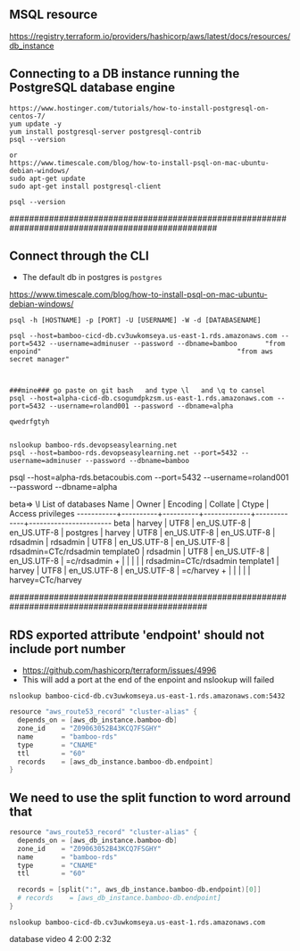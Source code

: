## MSQL resource
https://registry.terraform.io/providers/hashicorp/aws/latest/docs/resources/db_instance

## Connecting to a DB instance running the PostgreSQL database engine
```
https://www.hostinger.com/tutorials/how-to-install-postgresql-on-centos-7/
yum update -y
yum install postgresql-server postgresql-contrib
psql --version

or
https://www.timescale.com/blog/how-to-install-psql-on-mac-ubuntu-debian-windows/
sudo apt-get update
sudo apt-get install postgresql-client

psql --version
```
##################################################################################################
## Connect through the CLI
- The default db in postgres is `postgres`

https://www.timescale.com/blog/how-to-install-psql-on-mac-ubuntu-debian-windows/
```
psql -h [HOSTNAME] -p [PORT] -U [USERNAME] -W -d [DATABASENAME]

psql --host=bamboo-cicd-db.cv3uwkomseya.us-east-1.rds.amazonaws.com --port=5432 --username=adminuser --password --dbname=bamboo       "from enpoind"                                                 "from aws secret manager"



###mine### go paste on git bash   and type \l   and \q to cansel
psql --host=alpha-cicd-db.csogumdpkzsm.us-east-1.rds.amazonaws.com --port=5432 --username=roland001 --password --dbname=alpha

qwedrfgtyh


nslookup bamboo-rds.devopseasylearning.net
psql --host=bamboo-rds.devopseasylearning.net --port=5432 --username=adminuser --password --dbname=bamboo 
```

psql --host=alpha-rds.betacoubis.com --port=5432 --username=roland001 --password --dbname=alpha


beta=> \l
                                  List of databases
   Name    |  Owner   | Encoding |   Collate   |    Ctype    |   Access privileges
-----------+----------+----------+-------------+-------------+-----------------------
 beta      | harvey   | UTF8     | en_US.UTF-8 | en_US.UTF-8 |
 postgres  | harvey   | UTF8     | en_US.UTF-8 | en_US.UTF-8 |
 rdsadmin  | rdsadmin | UTF8     | en_US.UTF-8 | en_US.UTF-8 | rdsadmin=CTc/rdsadmin
 template0 | rdsadmin | UTF8     | en_US.UTF-8 | en_US.UTF-8 | =c/rdsadmin          +
           |          |          |             |             | rdsadmin=CTc/rdsadmin
 template1 | harvey   | UTF8     | en_US.UTF-8 | en_US.UTF-8 | =c/harvey            +
           |          |          |             |             | harvey=CTc/harvey


################################################################################################


## RDS exported attribute 'endpoint' should not include port number
- https://github.com/hashicorp/terraform/issues/4996
- This will add a port at the end of the enpoint and nslookup will failed
```
nslookup bamboo-cicd-db.cv3uwkomseya.us-east-1.rds.amazonaws.com:5432
```

```s
resource "aws_route53_record" "cluster-alias" {
  depends_on = [aws_db_instance.bamboo-db]
  zone_id    = "Z09063052B43KCQ7FSGHY"
  name       = "bamboo-rds"
  type       = "CNAME"
  ttl        = "60"
  records    = [aws_db_instance.bamboo-db.endpoint]
}
```

## We need to use the split function to word arround that
```s
resource "aws_route53_record" "cluster-alias" {
  depends_on = [aws_db_instance.bamboo-db]
  zone_id    = "Z09063052B43KCQ7FSGHY"
  name       = "bamboo-rds"
  type       = "CNAME"
  ttl        = "60"

  records = [split(":", aws_db_instance.bamboo-db.endpoint)[0]]
  # records    = [aws_db_instance.bamboo-db.endpoint]
}
```

```
nslookup bamboo-cicd-db.cv3uwkomseya.us-east-1.rds.amazonaws.com
```







database video 4  2:00   2:32   
